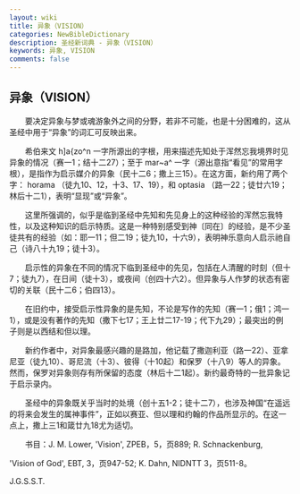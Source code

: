 ```yaml
---
layout: wiki
title: 异象（VISION）
categories: NewBibleDictionary
description: 圣经新词典 - 异象（VISION）
keywords: 异象, VISION
comments: false
---
```


## 异象（VISION）

　　要决定异象与梦或魂游象外之间的分野，若非不可能，也是十分困难的，这从圣经中用于“异象”的词汇可反映出来。

　　希伯来文 h]a{zo^n 一字所源出的字根，用来描述先知处于浑然忘我境界时见异象的情况（赛一1；结十二27）；至于 mar~a^ 一字（源出意指“看见”的常用字根），是指作为启示媒介的异象（民十二6；撒上三15）。在这方面，新约用了两个字： horama （徒九10、12，十3、17、19），和 optasia （路一22；徒廿六19；林后十二1），表明“显现”或“异象”。

　　这里所强调的，似乎是临到圣经中先知和先见身上的这种经验的浑然忘我特性，以及这种知识的启示特质。这是一种特别感受到神〔同在〕的经验，是不少圣徒共有的经验（如：耶一11；但二19；徒九10，十六9），表明神乐意向人启示祂自己（诗八十九19；徒十3）。

　　启示性的异象在不同的情况下临到圣经中的先见，包括在人清醒的时刻（但十7；徒九7），在日间（徒十3），或夜间（创四十六2）。但异象与人作梦的状态有密切的关联（民十二6；伯四13）。

　　在旧约中，接受启示性异象的是先知，不论是写作的先知（赛一1；俄1；鸿一1），或是没有著作的先知（撒下七17；王上廿二17-19；代下九29）；最突出的例子则是以西结和但以理。

　　新约作者中，对异象最感兴趣的是路加，他记载了撒迦利亚（路一22）、亚拿尼亚（徒九10）、哥尼流（十3）、彼得（十10起）和保罗（十八9）等人的异象。然而，保罗对异象则存有所保留的态度（林后十二1起）。新约最奇特的一批异象记于启示录内。

　　圣经中的异象既关乎当时的处境（创十五1-2；徒十二7），也涉及神国“在遥远的将来会发生的属神事件”，正如以赛亚、但以理和约翰的作品所显示的。在这一点上，撒上三1和箴廿九18尤为适切。

　　书目：J. M. Lower, 'Vision', ZPEB，5，页889; R. Schnackenburg,

'Vision of God', EBT, 3，页947-52; K. Dahn, NIDNTT 3，页511-8。

J.G.S.S.T.








